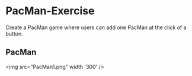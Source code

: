 # PacMan-Exercise
Create a PacMan game where users can add one PacMan at the click of a button. 


## PacMan
<img src="PacMan1.png" width '300' />
